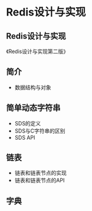 # Redis设计与实现

## Redis设计与实现

《Redis设计与实现第二版》

## 简介

- 数据结构与对象

## 简单动态字符串

- SDS的定义
- SDS与C字符串的区别
- SDS API

## 链表

- 链表和链表节点的实现
- 链表和链表节点的API

## 字典
